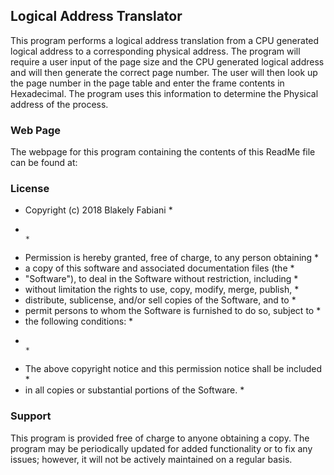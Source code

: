 ## Logical Address Translator

This program performs a logical address translation from a CPU generated logical address to a corresponding physical address. 
The program will require a user input of the page size and the CPU generated logical address and will then generate the correct page number. The user will then look up the page number in the page table and enter the frame contents in Hexadecimal. The program uses this information to determine the Physical address of the process. 


### Web Page

The webpage for this program containing the contents of this ReadMe file can be found at: 



### License
* Copyright (c) 2018 Blakely Fabiani		  								                    *
*																		                                          *
* Permission is hereby granted, free of charge, to any person obtaining       *
* a copy of this software and associated documentation files (the             *
* "Software"), to deal in the Software without restriction, including         *
* without limitation the rights to use, copy, modify, merge, publish,         *
* distribute, sublicense, and/or sell copies of the Software, and to		      *
* permit persons to whom the Software is furnished to do so, subject to       *
* the following conditions:													                          *
*																		                                          *
* The above copyright notice and this permission notice shall be included     *
* in all copies or substantial portions of the Software.					            *

### Support

This program is provided free of charge to anyone obtaining a copy. The program may be periodically updated for added functionality or to fix any issues; however, it will not be actively maintained on a regular basis. 


